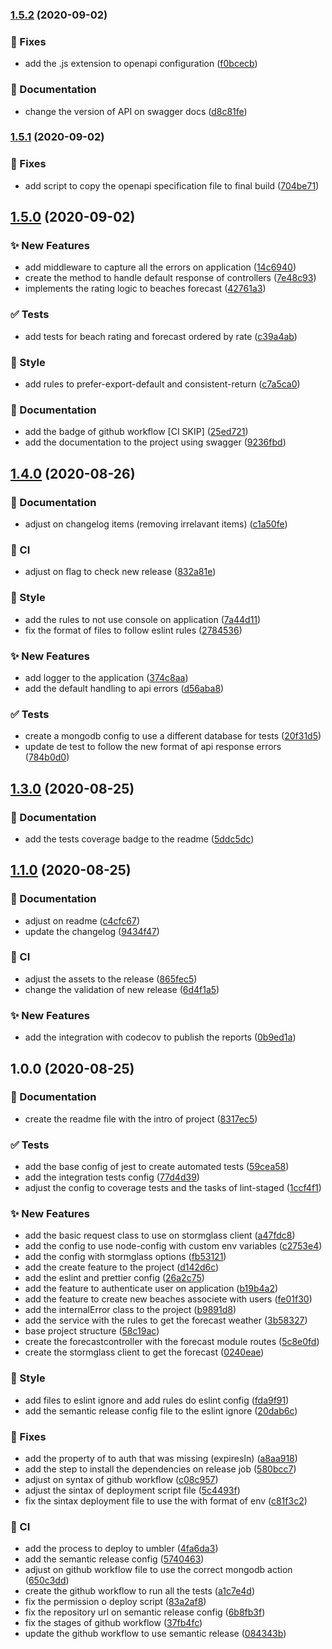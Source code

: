 ### [1.5.2](https://github.com/brunohafonso95/weather-api/compare/v1.5.1...v1.5.2) (2020-09-02)


### :bug: Fixes

* add the .js extension to openapi configuration ([f0bcecb](https://github.com/brunohafonso95/weather-api/commit/f0bcecbe13bd3808d52c6c181217c3122f4775cb))


### :memo: Documentation

* change the version of API on swagger docs ([d8c81fe](https://github.com/brunohafonso95/weather-api/commit/d8c81fe2255cd92117813fe82adcee57898582a6))

### [1.5.1](https://github.com/brunohafonso95/weather-api/compare/v1.5.0...v1.5.1) (2020-09-02)


### :bug: Fixes

* add script to copy the openapi specification file to final build ([704be71](https://github.com/brunohafonso95/weather-api/commit/704be71aa5fe214cce4111ed4d33a42b350c79db))

## [1.5.0](https://github.com/brunohafonso95/weather-api/compare/v1.4.0...v1.5.0) (2020-09-02)


### :sparkles: New Features

* add middleware to capture all the errors on application ([14c6940](https://github.com/brunohafonso95/weather-api/commit/14c6940da248e50f056d2054e1fb956692f26aec))
* create the method to handle default response of controllers ([7e48c93](https://github.com/brunohafonso95/weather-api/commit/7e48c938c49f610b14787daa1f63b42baef4c4a9))
* implements the rating logic to beaches forecast ([42761a3](https://github.com/brunohafonso95/weather-api/commit/42761a3724a9cc91e7addc24dbb140710cdbe929))


### :white_check_mark: Tests

* add tests for beach rating and forecast ordered by rate ([c39a4ab](https://github.com/brunohafonso95/weather-api/commit/c39a4abeb3af9a026d337b6e4b41716ae78c2f24))


### :barber: Style

* add rules to prefer-export-default and consistent-return ([c7a5ca0](https://github.com/brunohafonso95/weather-api/commit/c7a5ca0546a9b3f9ce802aced36f2b9861bfa84c))


### :memo: Documentation

* add the badge of github workflow [CI SKIP] ([25ed721](https://github.com/brunohafonso95/weather-api/commit/25ed7216fac53b92157b12b33fec61b69111ff18))
* add the documentation to the project using swagger ([9236fbd](https://github.com/brunohafonso95/weather-api/commit/9236fbd3a9eac6bc0f7f936bd10d616ebc2cb662))

## [1.4.0](https://github.com/brunohafonso95/weather-api/compare/v1.3.0...v1.4.0) (2020-08-26)


### :memo: Documentation

* adjust on changelog items (removing irrelavant items) ([c1a50fe](https://github.com/brunohafonso95/weather-api/commit/c1a50fe9e21dcce08fa708c07d2cd6edac98d237))


### :repeat: CI

* adjust on flag to check new release ([832a81e](https://github.com/brunohafonso95/weather-api/commit/832a81e6f400a8b29e654bb6a1cb2f77baf68308))


### :barber: Style

* add the rules to not use console on application ([7a44d11](https://github.com/brunohafonso95/weather-api/commit/7a44d11a21e50df86f3ec39bd445f87b9844be5c))
* fix the format of files to follow eslint rules ([2784536](https://github.com/brunohafonso95/weather-api/commit/2784536ed4abf9dcd6de860bb808cb164eaa4ed5))


### :sparkles: New Features

* add logger to the application ([374c8aa](https://github.com/brunohafonso95/weather-api/commit/374c8aaf04b9e43bc0fcf9f72c913cfac5def6a7))
* add the default handling to api errors ([d56aba8](https://github.com/brunohafonso95/weather-api/commit/d56aba89a7ac348157ec2e7eb4aeeae13669182f))


### :white_check_mark: Tests

* create a mongodb config to use a different database for tests ([20f31d5](https://github.com/brunohafonso95/weather-api/commit/20f31d54a9c9fdfe70612755a07723aac7e04a34))
* update de test to follow the new format of api response errors ([784b0d0](https://github.com/brunohafonso95/weather-api/commit/784b0d0a4ccb41dacba7f64127e91a8e2101b17a))

## [1.3.0](https://github.com/brunohafonso95/weather-api/compare/v1.2.0...v1.3.0) (2020-08-25)

### :memo: Documentation

* add the tests coverage badge to the readme ([5ddc5dc](https://github.com/brunohafonso95/weather-api/commit/5ddc5dcf61e278860b9f6a3772c4eea2416b3cb4))

## [1.1.0](https://github.com/brunohafonso95/weather-api/compare/v1.0.0...v1.1.0) (2020-08-25)


### :memo: Documentation

* adjust on readme ([c4cfc67](https://github.com/brunohafonso95/weather-api/commit/c4cfc6791b5a290d92965347b32ab9f75ba3ad04))
* update the changelog ([9434f47](https://github.com/brunohafonso95/weather-api/commit/9434f47679754683a39ac4c4ad79b9ea38c25574))


### :repeat: CI

* adjust the assets to the release ([865fec5](https://github.com/brunohafonso95/weather-api/commit/865fec5ce7a463fff2bbf0d6d0b11ed2edb39b51))
* change the validation of new release ([6d4f1a5](https://github.com/brunohafonso95/weather-api/commit/6d4f1a54941ff321bf9b238e32096e2b454e34bc))


### :sparkles: New Features

* add the integration with codecov to publish the reports ([0b9ed1a](https://github.com/brunohafonso95/weather-api/commit/0b9ed1a7cef67f6316aa65301b8f0e8b9c545e73))

## 1.0.0 (2020-08-25)


### :memo: Documentation

* create the readme file with the intro of project ([8317ec5](https://github.com/brunohafonso95/weather-api/commit/8317ec596e0875a08d88d803c6dece315152bdff))


### :white_check_mark: Tests

* add the base config of jest to create automated tests ([59cea58](https://github.com/brunohafonso95/weather-api/commit/59cea58d9c8909af781b93f36ec51016cfc437df))
* add the integration tests config ([77d4d39](https://github.com/brunohafonso95/weather-api/commit/77d4d392edcd0673cd4bf7c2186025388d27d431))
* adjust the config to coverage tests and the tasks of lint-staged ([1ccf4f1](https://github.com/brunohafonso95/weather-api/commit/1ccf4f1ab2bf72eee819c1a237c1d0d9d878e601))


### :sparkles: New Features

* add the basic request class to use on stormglass client ([a47fdc8](https://github.com/brunohafonso95/weather-api/commit/a47fdc84a050f84ea771a68a895c256edfe7adfb))
* add the config to use node-config with custom env variables ([c2753e4](https://github.com/brunohafonso95/weather-api/commit/c2753e48b19118d32967a2812eb923eab8ed59ba))
* add the config with stormglass options ([fb53121](https://github.com/brunohafonso95/weather-api/commit/fb5312191be75d0998933693e0d6121c8769e0cc))
* add the create feature to the project ([d142d6c](https://github.com/brunohafonso95/weather-api/commit/d142d6cb58230b2391b29b67cc6acb6afc7385ba))
* add the eslint and prettier config ([26a2c75](https://github.com/brunohafonso95/weather-api/commit/26a2c75086120364133b0d1a1e85443586b2ee5f))
* add the feature to authenticate user on application ([b19b4a2](https://github.com/brunohafonso95/weather-api/commit/b19b4a2b4b2775c7206008ea06fcea4bff362a4f))
* add the feature to create new beaches associete with users ([fe01f30](https://github.com/brunohafonso95/weather-api/commit/fe01f308cdf4dffef78fbcc6ee47dd15e79db330))
* add the internalError class to the project ([b9891d8](https://github.com/brunohafonso95/weather-api/commit/b9891d8a1622ed3f35dc40f951d43ef155ccea2d))
* add the service with the rules to get the forecast weather ([3b58327](https://github.com/brunohafonso95/weather-api/commit/3b5832795631f5635ae62e7024a7c0e417e7f6e0))
* base project structure ([58c19ac](https://github.com/brunohafonso95/weather-api/commit/58c19acb83404121c081679bbbf8053f25d51b33))
* create the forecastcontroller with the forecast module routes ([5c8e0fd](https://github.com/brunohafonso95/weather-api/commit/5c8e0fdb4313a0179fe97add5036f52c2734554d))
* create the stormglass client to get the forecast ([0240eae](https://github.com/brunohafonso95/weather-api/commit/0240eae9f500543df2b18c079d0f65d7a7f83de4))


### :barber: Style

* add files to eslint ignore and add rules do eslint config ([fda9f91](https://github.com/brunohafonso95/weather-api/commit/fda9f9149b76db652932efd8a27e691c1cc4b7ce))
* add the semantic release config file to the eslint ignore ([20dab6c](https://github.com/brunohafonso95/weather-api/commit/20dab6cc1d4117c5eaa1867267a1449adaa22ec4))


### :bug: Fixes

* add the property of to auth that was missing (expiresIn) ([a8aa918](https://github.com/brunohafonso95/weather-api/commit/a8aa9181b89237126d3f8e68efc87284cab7a1f9))
* add the step to install the dependencies on release job ([580bcc7](https://github.com/brunohafonso95/weather-api/commit/580bcc7ed1db961f1166c652808e8d89697e6a8c))
* adjust on syntax of github workflow ([c08c957](https://github.com/brunohafonso95/weather-api/commit/c08c957afc4afa757029d90cfa093af9a6ab3c7c))
* adjust the sintax of deployment script file ([5c4493f](https://github.com/brunohafonso95/weather-api/commit/5c4493fa71336bd8d8771a684bda6e1380b3290f))
* fix the sintax deployment file to use the with format of env ([c81f3c2](https://github.com/brunohafonso95/weather-api/commit/c81f3c2ca984c8d3f04529113246d86fa8a79555))


### :repeat: CI

* add the process to deploy to umbler ([4fa6da3](https://github.com/brunohafonso95/weather-api/commit/4fa6da3c9cf619308c1e187565d2e0b0412c23eb))
* add the semantic release config ([5740463](https://github.com/brunohafonso95/weather-api/commit/57404631fc6a7bddec6b416e57068062d4e189da))
* adjust on github workflow file to use the correct mongodb action ([650c3dd](https://github.com/brunohafonso95/weather-api/commit/650c3ddffa0b184887d41824dcf56beb04a11447))
* create the github workflow to run all the tests ([a1c7e4d](https://github.com/brunohafonso95/weather-api/commit/a1c7e4d4198d166952f70c0d345800e22d42d1c1))
* fix the permission o deploy script ([83a2af8](https://github.com/brunohafonso95/weather-api/commit/83a2af8fc8fdb7d2b0feb33ac91d4a13c902ca94))
* fix the repository url on semantic release config ([6b8fb3f](https://github.com/brunohafonso95/weather-api/commit/6b8fb3f52092d009bc3bc0484eff03067e34fd4b))
* fix the stages of github workflow ([37fb4fc](https://github.com/brunohafonso95/weather-api/commit/37fb4fc172118f73f539c330b8c8f794b92ab669))
* update the github workflow to use semantic release ([084343b](https://github.com/brunohafonso95/weather-api/commit/084343b021cd1364af1ab205a341f2ad9fb0bec6))
